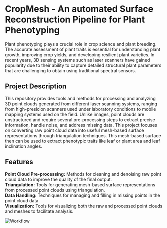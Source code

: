 # CropMesh - An automated Surface Reconstruction Pipeline for Plant Phenotyping

Plant phenotyping plays a crucial role in crop science and plant breeding. 
The accurate assessment of plant traits is essential for understanding plant growth, improving crop yields, and developing resilient plant varieties. 
In recent years, 3D sensing systems such as laser scanners have gained popularity due to their ability to capture detailed structural plant parameters that are challenging to obtain using traditional spectral sensors.

## Project Description
This repository provides tools and methods for processing and analyzing 3D point clouds generated from different laser scanning systems, ranging from high-presicion scanners used under laboratory conditions to mobile mapping systems used on the field.
Unlike images, point clouds are unstructured and require several pre-processing steps to extract precise information, handle noise, and address missing data. 
This project focuses on converting raw point cloud data into useful mesh-based surface representations through triangulation techniques. 
This mesh-based surface then can be used to extract phenotypic traits like leaf or plant area and leaf inclination angles.

## Features
**Point Cloud Pre-processing:** Methods for cleaning and denoising raw point cloud data to improve the quality of the final output.
<br>
**Triangulation:** Tools for generating mesh-based surface representations from processed point clouds using triangulation.
<br>
**Data Handling:** Techniques for managing and filling in missing points in the point cloud data.
<br>
**Visualization:** Tools for visualizing both the raw and processed point clouds and meshes to facilitate analysis.

![Workflow](https://github.com/Engineering-Geodesy-Bonn/CropMesh/assets/28858970/b9fb3d64-f9ad-4b3a-b313-dbff54697836)

